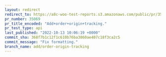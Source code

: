 ```yaml
---
layout: redirect
redirect_to: https://a8c-woo-test-reports.s3.amazonaws.com/public/pr/35069/api/index.html
pr_number: 35069
pr_title_encoded: "Add+order+origin+tracking."
pr_test_type: api
last_published: "2022-10-13 10:06:19 +0000"
commit_sha: 368f7b1c12f1c610b76ba3860ae407c18f3ca2c5
commit_message: "Fix formatting."
branch_name: add/order-origin-tracking
---
```

